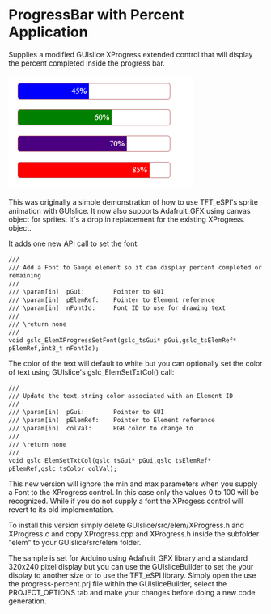 
# ProgressBar with Percent Application

<p>
Supplies a modified GUIslice XProgress extended control that will display
the percent completed inside the progress bar.
</p>

![](sample-graphs.png)

<p>
This was originally a simple demonstration of how to use TFT_eSPI's sprite
animation with GUIslice. It now also supports Adafruit_GFX using canvas object for sprites.
It's a drop in replacement for the existing XProgress.<c,h> object. 
</p>

It adds one new API call to set the font:

```
///
/// Add a Font to Gauge element so it can display percent completed or remaining
///
/// \param[in]  pGui:        Pointer to GUI
/// \param[in]  pElemRef:    Pointer to Element reference
/// \param[in]  nFontId:     Font ID to use for drawing text
///
/// \return none
///
void gslc_ElemXProgressSetFont(gslc_tsGui* pGui,gslc_tsElemRef* pElemRef,int8_t nFontId);
```

<p>
The color of the text will default to white but you can optionally set the color 
of text using GUIslice's gslc_ElemSetTxtCol() call:
</p>

```
///
/// Update the text string color associated with an Element ID
///
/// \param[in]  pGui:        Pointer to GUI
/// \param[in]  pElemRef:    Pointer to Element reference
/// \param[in]  colVal:      RGB color to change to
///
/// \return none
///
void gslc_ElemSetTxtCol(gslc_tsGui* pGui,gslc_tsElemRef* pElemRef,gslc_tsColor colVal);
```

<p>
This new version will ignore the min and max parameters when you supply a Font to
the XProgress control. In this case only the values 0 to 100 will be recognized. 
While if you do not supply a font the XProgess control will revert to its old 
implementation. 
</p>

<p>
To install this version simply delete GUIslice/src/elem/XProgress.h and XProgress.c
and copy XProgress.cpp and XProgress.h inside the subfolder "elem" to your GUIslice/src/elem folder. 
</p>

<p>
The sample is set for Arduino using Adafruit_GFX library and a standard
320x240 pixel display but you can use the GUIsliceBuilder to set the
your display to another size or to use the TFT_eSPI library. 
Simply open the use the progress-percent.prj file within the GUIsliceBuilder, select the 
PROJECT_OPTIONS tab and make your changes before doing a new code generation.
</p> 
